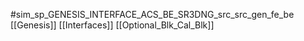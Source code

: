 #sim_sp_GENESIS_INTERFACE_ACS_BE_SR3DNG_src_src_gen_fe_be
[[Genesis]]
[[Interfaces]]
[[Optional_Blk_Cal_Blk]]
